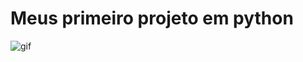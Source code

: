 #  Meus primeiro projeto em python

<img aling="rinht" alt="gif" windht="200" src="https://gizmodo.uol.com.br/wp-content/blogs.dir/8/files/2021/02/nyan-cat-1.gif">